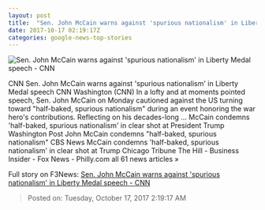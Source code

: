 ```yaml
---
layout: post
title:  "Sen. John McCain warns against 'spurious nationalism' in Liberty Medal speech - CNN"
date: 2017-10-17 02:19:17Z
categories: google-news-top-stories
---
```


![Sen. John McCain warns against 'spurious nationalism' in Liberty Medal speech - CNN](http://cdn.cnn.com/cnnnext/dam/assets/171016194846-joe-biden-john-mccain-1016-super-tease.jpg)

CNN Sen. John McCain warns against 'spurious nationalism' in Liberty Medal speech CNN Washington (CNN) In a lofty and at moments pointed speech, Sen. John McCain on Monday cautioned against the US turning toward "half-baked, spurious nationalism" during an event honoring the war hero's contributions. Reflecting on his decades-long ... McCain condemns 'half-baked, spurious nationalism' in clear shot at President Trump Washington Post John McCain condemns "half-baked, spurious nationalism" CBS News McCain condemns 'half-baked, spurious nationalism' in clear shot at Trump Chicago Tribune The Hill - Business Insider - Fox News - Philly.com all 61 news articles »


Full story on F3News: [Sen. John McCain warns against 'spurious nationalism' in Liberty Medal speech - CNN](http://www.f3nws.com/n/kZtuvD)

> Posted on: Tuesday, October 17, 2017 2:19:17 AM
